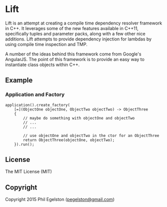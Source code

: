 Lift
====
Lift is an attempt at creating a compile time dependency resolver framework 
in C++. It leverages some of the new features available in C++11, 
specifically tuples and parameter packs, along with a few other nice 
additions. Lift attempts to provide dependency injection for lambdas by 
using compile time inspection and TMP.  

A number of the ideas behind this framework come from Google's AngularJS.
The point of this framework is to provide an easy way to instantiate class
objects within C++. 

Example
----

### Application and Factory
    
    application().create_factory(
        [=](ObjectOne objectOne, ObjectTwo objectTwo) -> ObjectThree
        {
            // maybe do something with objectOne and objectTwo
            // ...
            // ...
            
            // use objectOne and objectTwo in the ctor for an ObjectThree
            return ObjectThree(objectOne, objectTwo);
        }).run();

License
----
The MIT License (MIT)

Copyright
----
Copyright 2015 Phil Egelston (pegelston@gmail.com)